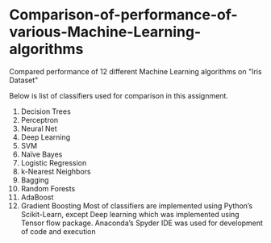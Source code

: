 # Comparison-of-performance-of-various-Machine-Learning-algorithms
Compared performance of 12 different Machine Learning algorithms on "Iris Dataset" 

Below is list of classifiers used for comparison in this assignment.
1) Decision Trees
2) Perceptron
3) Neural Net
4) Deep Learning
5) SVM
6) Naïve Bayes
7) Logistic Regression
8) k-Nearest Neighbors
9) Bagging
10) Random Forests
11) AdaBoost
12) Gradient Boosting
Most of classifiers are implemented using Python’s Scikit-Learn, except Deep learning which was implemented
using Tensor flow package. Anaconda’s Spyder IDE was used for development of code and execution
